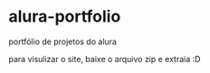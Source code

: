 # alura-portfolio
portfólio de projetos do alura

para visulizar o site, baixe o arquivo zip e extraia :D
